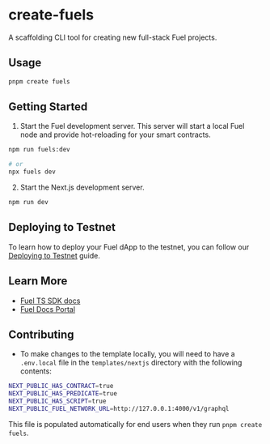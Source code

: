 # create-fuels

A scaffolding CLI tool for creating new full-stack Fuel projects.

## Usage

```bash
pnpm create fuels
```

## Getting Started

1. Start the Fuel development server. This server will start a local Fuel node and provide hot-reloading for your smart contracts.

```bash
npm run fuels:dev

# or
npx fuels dev
```

2. Start the Next.js development server.

```bash
npm run dev
```

## Deploying to Testnet

To learn how to deploy your Fuel dApp to the testnet, you can follow our [Deploying to Testnet](https://docs.fuel.network/docs/fuels-ts/creating-a-fuel-dapp/deploying-a-dapp-to-testnet/) guide.

## Learn More

- [Fuel TS SDK docs](https://fuellabs.github.io/fuels-ts/)
- [Fuel Docs Portal](https://docs.fuel.network/)

## Contributing

- To make changes to the template locally, you will need to have a `.env.local` file in the `templates/nextjs` directory with the following contents:

```bash
NEXT_PUBLIC_HAS_CONTRACT=true
NEXT_PUBLIC_HAS_PREDICATE=true
NEXT_PUBLIC_HAS_SCRIPT=true
NEXT_PUBLIC_FUEL_NETWORK_URL=http://127.0.0.1:4000/v1/graphql
```

This file is populated automatically for end users when they run `pnpm create fuels`.
